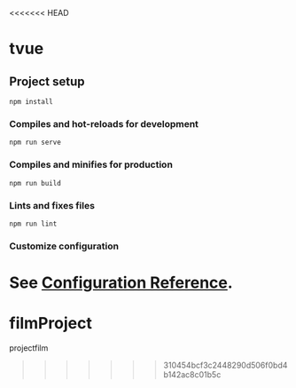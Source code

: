 <<<<<<< HEAD
# tvue

## Project setup
```
npm install
```

### Compiles and hot-reloads for development
```
npm run serve
```

### Compiles and minifies for production
```
npm run build
```

### Lints and fixes files
```
npm run lint
```

### Customize configuration
See [Configuration Reference](https://cli.vuejs.org/config/).
=======
# filmProject
projectfilm
>>>>>>> 310454bcf3c2448290d506f0bd4b142ac8c01b5c
